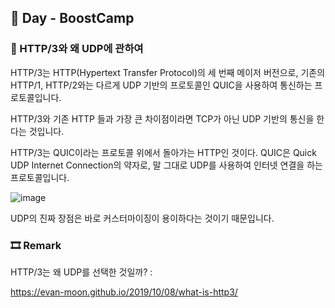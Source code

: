 ## 📕 Day  - BoostCamp

### 📘 HTTP/3와 왜 UDP에 관하여

HTTP/3는 HTTP(Hypertext Transfer Protocol)의 세 번째 메이저 버전으로, 기존의 HTTP/1, HTTP/2와는 다르게 UDP 기반의 프로토콜인 QUIC을 사용하여 통신하는 프로토콜입니다.

HTTP/3와 기존 HTTP 들과 가장 큰 차이점이라면 TCP가 아닌 UDP 기반의 통신을 한다는 것입니다.

HTTP/3는 QUIC이라는 프로토콜 위에서 돌아가는 HTTP인 것이다. QUIC은 Quick UDP Internet Connection의 약자로, 말 그대로 UDP를 사용하여 인터넷 연결을 하는 프로토콜입니다.

![image](https://user-images.githubusercontent.com/42922298/129216369-d9961dc1-81ad-43fd-b7db-3e868b0ecc60.png)

UDP의 진짜 장점은 바로 커스터마이징이 용이하다는 것이기 때문입니다.

### 🎞 Remark

HTTP/3는 왜 UDP를 선택한 것일까? :

https://evan-moon.github.io/2019/10/08/what-is-http3/